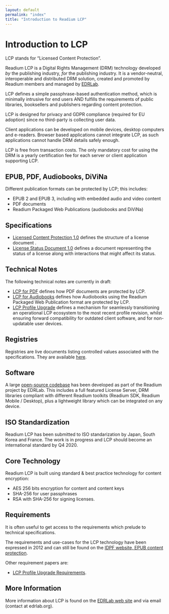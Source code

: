 ```yaml
---
layout: default
permalink: "index"
title: "Introduction to Readium LCP"
---
```


# Introduction to LCP

LCP stands for “Licensed Content Protection”.

Readium LCP is a Digital Rights Management (DRM) technology developed *by* the publishing industry, *for* the publishing industry. It is a vendor-neutral, interoperable and distributed DRM solution, created and promoted by Readium members and managed by [EDRLab](https://www.edrlab.org). 

LCP defines a simple passphrase-based authentication method, which is minimally intrusive for end users AND fulfills the requirements of public libraries, booksellers and publishers regarding content protection. 
 
LCP is designed for privacy and GDPR compliance (required for EU adoption) since no third-party is collecting user data.

Client applications can be developed on mobile devices, desktop computers and e-readers. Browser based applications cannot integrate LCP, as such applications cannot handle DRM details safely enough. 

LCP is free from transaction costs. The only mandatory cost for using the DRM is a yearly certification fee for each server or client application supporting LCP.

## EPUB, PDF, Audiobooks, DiViNa

Different publication formats can be protected by LCP; this includes: 

* EPUB 2 and EPUB 3, including with embedded audio and video content
* PDF documents
* Readium Packaged Web Publications (audiobooks and DiViNa)

## Specifications

* [Licensed Content Protection 1.0]({{site.section}}readium-lcp-specification) defines the structure of a license document .
* [License Status Document 1.0]({{site.section}}readium-lsd-specification) defines a document representing the status of a license along with interactions that might affect its status.


## Technical Notes

The following technical notes are currently in draft: 

* [LCP for PDF]({{site.section}}lcp-for-pdf) defines how PDF documents are protected by LCP. 
* [LCP for Audiobooks]({{site.section}}lcp-for-audiobooks) defines how Audiobooks using the Readium Packaged Web Publication format are protected by LCP. 
* [LCP Profile Upgrade]({{site.section}}lcp-profile-upgrade) defines a mechanism for seamlessly transitioning an operational LCP ecosystem to the most recent profile revision, whilst ensuring forward compatibility for outdated client software, and for non-updatable user devices.

## Registries

Registries are live documents listing controlled values associated with the specifications. They are available [here]({{site.section}}registries/).

## Software

A large [open-source codebase]({{site.section}}readium-lcp-codebase/) has been developed as part of the Readium project by EDRLab. This includes a full featured License Server, DRM libraries compliant with different Readium toolkits (Readium SDK, Readium Mobile / Desktop), plus a lightweight library which can be integrated on any device.

## ISO Standardization

Readium LCP has been submitted to ISO standarization by Japan, South Korea and France. The work is in progress and LCP should become an international standard by Q4 2020.

## Core Technology

Readium LCP is built using standard & best practice technology for content encryption:

* AES 256 bits encryption for content and content keys
* SHA-256 for user passphrases
* RSA with SHA-256 for signing licenses.

## Requirements

It is often useful to get access to the requirements which prelude to technical specifications. 

The requirements and use-cases for the LCP technology have been expressed in 2012 and can still be found on the [IDPF website, EPUB content protection](http://idpf.org/epub-content-protection).

Other requirement papers are:

* [LCP Profile Upgrade Requirements]({{site.section}}lcp-profile-upgrade-requirements). 


## More Information

More information about LCP is found on the [EDRLab web site](https://www.edrlab.org/readium-lcp/) and via email (contact at edrlab.org).